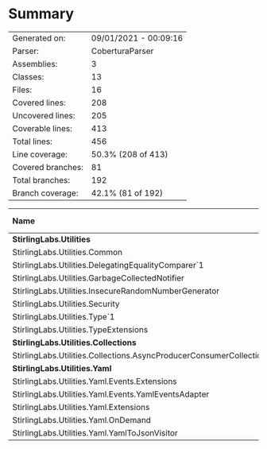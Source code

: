 ﻿# Summary
|||
|:---|:---|
| Generated on: | 09/01/2021 - 00:09:16 |
| Parser: | CoberturaParser |
| Assemblies: | 3 |
| Classes: | 13 |
| Files: | 16 |
| Covered lines: | 208 |
| Uncovered lines: | 205 |
| Coverable lines: | 413 |
| Total lines: | 456 |
| Line coverage: | 50.3% (208 of 413) |
| Covered branches: | 81 |
| Total branches: | 192 |
| Branch coverage: | 42.1% (81 of 192) |

|**Name**|**Covered**|**Uncovered**|**Coverable**|**Total**|**Line coverage**|**Covered**|**Total**|**Branch coverage**|
|:---|---:|---:|---:|---:|---:|---:|---:|---:|
|**StirlingLabs.Utilities**|**22**|**95**|**117**|**572**|**18.8%**|**5**|**48**|**10.4%**|
|StirlingLabs.Utilities.Common|7|17|24|158|29.1%|2|6|33.3%|
|StirlingLabs.Utilities.DelegatingEqualityComparer`1|6|8|14|35|42.8%|1|8|12.5%|
|StirlingLabs.Utilities.GarbageCollectedNotifier|0|8|8|30|0%|0|6|0%|
|StirlingLabs.Utilities.InsecureRandomNumberGenerator|0|10|10|33|0%|0|4|0%|
|StirlingLabs.Utilities.Security|1|38|39|84|2.5%|0|20|0%|
|StirlingLabs.Utilities.Type`1|2|14|16|116|12.5%|0|0||
|StirlingLabs.Utilities.TypeExtensions|6|0|6|116|100%|2|4|50%|
|**StirlingLabs.Utilities.Collections**|**103**|**62**|**165**|**0**|**62.4%**|**39**|**86**|**45.3%**|
|StirlingLabs.Utilities.Collections.AsyncProducerConsumerCollection`1|103|62|165|0|62.4%|39|86|45.3%|
|**StirlingLabs.Utilities.Yaml**|**83**|**48**|**131**|**0**|**63.3%**|**37**|**58**|**63.7%**|
|StirlingLabs.Utilities.Yaml.Events.Extensions|34|1|35|0|97.1%|21|22|95.4%|
|StirlingLabs.Utilities.Yaml.Events.YamlEventsAdapter|4|9|13|0|30.7%|0|0||
|StirlingLabs.Utilities.Yaml.Extensions|10|24|34|0|29.4%|2|14|14.2%|
|StirlingLabs.Utilities.Yaml.OnDemand|3|0|3|0|100%|0|0||
|StirlingLabs.Utilities.Yaml.YamlToJsonVisitor|32|14|46|0|69.5%|14|22|63.6%|
